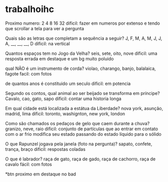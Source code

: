 # trabalhoihc

Proximo numero: 2 4 8 16 32
dificil: fazer em numeros por extenso e tendo que scrollar a tela para ver a pergunta

Quais são as letras que completam a sequência a seguir? J, F, M, A, M, J, J, A, __, __, __, D
dificil: na vertical

Quantos espaços tem no Jogo da Velha? seis, sete, oito, nove
dificil: uma resposta errada em destaque e um bg muito poluido

qual NÃO é um instrumento de corda? violao, charango, banjo, balalaica, fagote
facil: com fotos

de quantos anos é constituido um seculo
dificil: em potencia

Segundo os contos, qual animal ao ser beijado se transforma em príncipe? Cavalo, cao, gato, sapo
dificil: contar uma historia longa

Em qual cidade está localizada a estátua da Liberdade? nova york, asunção, madrid, lima
dificil: toronto, washignton, new york, london

Como são chamados os pedaços de gelo que caem durante a chuva? granizo, neve, raio
dificil: conjunto de partículas que ao entrar em contato com o ar frio modifica seu estado passando do estado líquido para o sólido

O que Rapunzel jogava pela janela (foto na pergunta)? sapato, confete, trança, braço
dificil: respostas coladas

O que é labrador? raça de gato, raça de gado, raça de cachorro, raça de cavalo
fácil: com fotos

*btn proximo em destaque no bad